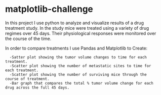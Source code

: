 # matplotlib-challenge

In this project I use python to analyze and visualize results of a drug treatment study. In the study mice were treated using a variety of drug regimes over 45 days. Their physiological responses were monitored over the course of the time.

In order to compare treatments I use Pandas and Matplotlib to Create:
```
  -Satter plot showing the tumor volume changes to time for each treatment.
  -Scatter plot showing the number of metastatic sites to time for each treatment.
  -Scatter plot showing the number of surviving mice through the course of treatment.
  -Bar graph that compares the total % tumor volume change for each drug across the full 45 days.
  ```
